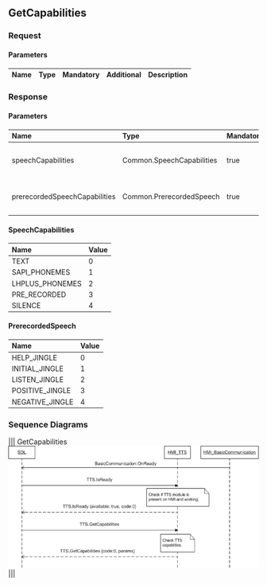 ## GetCapabilities


### Request

#### Parameters

|Name|Type|Mandatory|Additional|Description|
|:---|:---|:--------|:---------|:----------|

### Response

#### Parameters

|Name|Type|Mandatory|Additional|Description|
|:---|:---|:--------|:---------|:----------|
|speechCapabilities|Common.SpeechCapabilities|true|array: true<br>minsize: 1<br>maxsize: 5||
|prerecordedSpeechCapabilities|Common.PrerecordedSpeech|true|array: true<br>minsize: 1<br>maxsize: 5||

#### SpeechCapabilities

|Name|Value|
|:---|:----|
|TEXT|0|
|SAPI_PHONEMES|1|
|LHPLUS_PHONEMES|2|
|PRE_RECORDED|3|
|SILENCE|4|

#### PrerecordedSpeech

|Name|Value|
|:---|:----|
|HELP_JINGLE|0|
|INITIAL_JINGLE|1|
|LISTEN_JINGLE|2|
|POSITIVE_JINGLE|3|
|NEGATIVE_JINGLE|4|

### Sequence Diagrams
|||
GetCapabilities
![GetCapabilities](./assets/GetCapabilities.png)
|||
